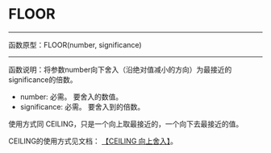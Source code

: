 # FLOOR
*****
函数原型：FLOOR(number, significance)
*****
函数说明：将参数number向下舍入（沿绝对值减小的方向）为最接近的significance的倍数。

* number: 必需。 要舍入的数值。
* significance: 必需。 要舍入到的倍数。

使用方式同 CEILING，只是一个向上取最接近的，一个向下去最接近的值。

CEILING的使用方式见文档：  [【CEILING 向上舍入】](6-3-4-10CEILING向上舍入.md ':target=_blank')。

